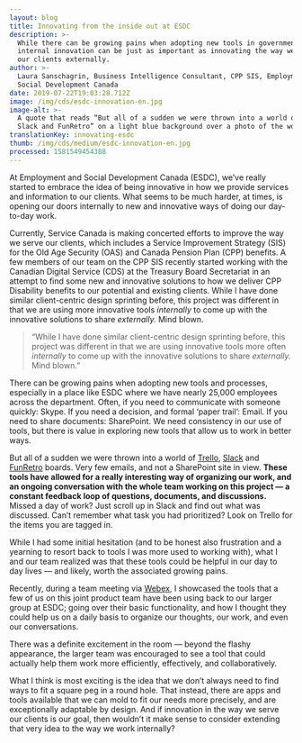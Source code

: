 ```yaml
---
layout: blog
title: Innovating from the inside out at ESDC
description: >-
  While there can be growing pains when adopting new tools in government,
  internal innovation can be just as important as innovating the way we serve
  our clients externally.
author: >-
  Laura Sanschagrin, Business Intelligence Consultant, CPP SIS, Employment and
  Social Development Canada
date: 2019-07-22T19:03:28.712Z
image: /img/cds/esdc-innovation-en.jpg
image-alt: >-
  A quote that reads “But all of a sudden we were thrown into a world of Trello,
  Slack and FunRetro” on a light blue background over a photo of the woods
translationKey: innovating-esdc
thumb: /img/cds/medium/esdc-innovation-en.jpg
processed: 1581549454388
---
```

At Employment and Social Development Canada (ESDC), we’ve really started to embrace the idea of being innovative in how we provide services and information to our clients. What seems to be much harder, at times, is opening our doors internally to new and innovative ways of doing our day-to-day work.

Currently, Service Canada is making concerted efforts to improve the way we serve our clients, which includes a Service Improvement Strategy (SIS) for the Old Age Security (OAS) and Canada Pension Plan (CPP) benefits. A few members of our team on the CPP SIS recently started working with the Canadian Digital Service (CDS) at the Treasury Board Secretariat in an attempt to find some new and innovative solutions to how we deliver CPP Disability benefits to our potential and existing clients. While I have done similar client-centric design sprinting before, this project was different in that we are using more innovative tools *internally* to come up with the innovative solutions to share *externally.* Mind blown.

> “While I have done similar client-centric design sprinting before, this project was different in that we are using innovative tools more often *internally* to come up with the innovative solutions to share *externally.* Mind blown.”

There can be growing pains when adopting new tools and processes, especially in a place like ESDC where we have nearly 25,000 employees across the department. Often, if you need to communicate with someone quickly: Skype. If you need a decision, and formal ‘paper trail’: Email. If you need to share documents: SharePoint. We need consistency in our use of tools, but there is value in exploring new tools that allow us to work in better ways. 

But all of a sudden we were thrown into a world of [Trello](https://trello.com), [Slack](https://slack.com/intl/en-ca/) and [FunRetro](https://funretro.io/) boards. Very few emails, and not a SharePoint site in view. **These tools have allowed for a really interesting way of organizing our work, and an ongoing conversation with the whole team working on this project — a constant feedback loop of questions, documents, and discussions.** Missed a day of work? Just scroll up in Slack and find out what was discussed. Can’t remember what task you had prioritized? Look on Trello for the items you are tagged in.

While I had some initial hesitation (and to be honest also frustration and a yearning to resort back to tools I was more used to working with), what I and our team realized was that these tools could be helpful in our day to day lives — and likely, worth the associated growing pains.

Recently, during a team meeting via [Webex](https://www.webex.com/), I showcased the tools that a few of us on this joint product team have been using back to our larger group at ESDC; going over their basic functionality, and how I thought they could help us on a daily basis to organize our thoughts, our work, and even our conversations. 

There was a definite excitement in the room — beyond the flashy appearance, the larger team was encouraged to see a tool that could actually help them work more efficiently, effectively, and collaboratively. 

What I think is most exciting is the idea that we don’t always need to find ways to fit a square peg in a round hole. That instead, there are apps and tools available that we can mold to fit our needs more precisely, and are exceptionally adaptable by design. And if innovation in the way we serve our clients is our goal, then wouldn’t it make sense to consider extending that very idea to the way we work internally?


